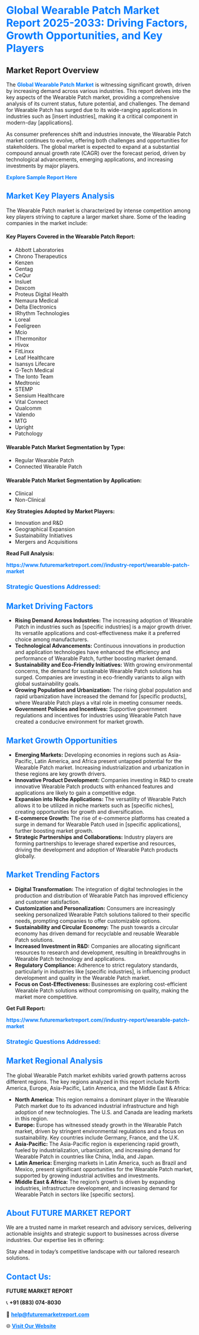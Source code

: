 <h1 style="color: #007BFF;">Global Wearable Patch Market Report 2025-2033: Driving Factors, Growth Opportunities, and Key Players</h1>

<section id="overview">
<h2>Market Report Overview</h2>
<p>The <a href="https://www.futuremarketreport.com//industry-report/wearable-patch-market" style="color: #007BFF; text-decoration: none;"><strong>Global Wearable Patch Market</strong></a> is witnessing significant growth, driven by increasing demand across various industries. This report delves into the key aspects of the Wearable Patch market, providing a comprehensive analysis of its current status, future potential, and challenges. The demand for Wearable Patch has surged due to its wide-ranging applications in industries such as [insert industries], making it a critical component in modern-day [applications].</p>
<p>As consumer preferences shift and industries innovate, the Wearable Patch market continues to evolve, offering both challenges and opportunities for stakeholders. The global market is expected to expand at a substantial compound annual growth rate (CAGR) over the forecast period, driven by technological advancements, emerging applications, and increasing investments by major players.</p>
</section>

<section id="overview">
<p><a href="https://www.futuremarketreport.com//request-sample/reportId=82781" style="color: #007BFF; text-decoration: none;"><strong>Explore Sample Report Here</strong></a></p>
</section>

<section id="key-players">
<h2 style="color: #007BFF;">Market Key Players Analysis</h2>
<p>The Wearable Patch market is characterized by intense competition among key players striving to capture a larger market share. Some of the leading companies in the market include:</p>
<h4>Key Players Covered in the Wearable Patch Report:</h4>
<ul><li>Abbott Laboratories</li><li>Chrono Therapeutics</li><li>Kenzen</li><li>Gentag</li><li>CeQur</li><li>Insluet</li><li>Dexcom</li><li>Proteus Digital Health</li><li>Nemaura Medical</li><li>Delta Electronics</li><li>IRhythm Technologies</li><li>Loreal</li><li>Feeligreen</li><li>Mcio</li><li>IThermonitor</li><li>Hivox</li><li>FitLinxx</li><li>Leaf Healthcare</li><li>Isansys Lifecare</li><li>G-Tech Medical</li><li>The Ionto Team</li><li>Medtronic</li><li>STEMP</li><li>Sensium Healthcare</li><li>Vital Connect</li><li>Qualcomm</li><li>Valendo</li><li>MTG</li><li>Upright</li><li>Patchology</li></ul>
<h4>Wearable Patch Market Segmentation by Type:</h4>
<ul><li>Regular Wearable Patch</li><li>Connected Wearable Patch</li></ul>

<h4>Wearable Patch Market Segmentation by Application:</h4>
<ul><li>Clinical</li><li>Non-Clinical</li></ul>
<p><strong>Key Strategies Adopted by Market Players:</strong></p>
<ul>
<li>Innovation and R&D</li>
<li>Geographical Expansion</li>
<li>Sustainability Initiatives</li>
<li>Mergers and Acquisitions</li>
</ul>
</section>

<section>
<p><strong>Read Full Analysis: </strong></p><a href="https://www.futuremarketreport.com//industry-report/wearable-patch-market" style="color: #007BFF; text-decoration: none;"><strong>https://www.futuremarketreport.com//industry-report/wearable-patch-market</strong></a>
<h3 style="color: #007BFF;">Strategic Questions Addressed:</h3>
</section>

<section id="driving-factors">
<h2 style="color: #007BFF;">Market Driving Factors</h2>
<ul>
<li><strong>Rising Demand Across Industries:</strong> The increasing adoption of Wearable Patch in industries such as [specific industries] is a major growth driver. Its versatile applications and cost-effectiveness make it a preferred choice among manufacturers.</li>
<li><strong>Technological Advancements:</strong> Continuous innovations in production and application technologies have enhanced the efficiency and performance of Wearable Patch, further boosting market demand.</li>
<li><strong>Sustainability and Eco-Friendly Initiatives:</strong> With growing environmental concerns, the demand for sustainable Wearable Patch solutions has surged. Companies are investing in eco-friendly variants to align with global sustainability goals.</li>
<li><strong>Growing Population and Urbanization:</strong> The rising global population and rapid urbanization have increased the demand for [specific products], where Wearable Patch plays a vital role in meeting consumer needs.</li>
<li><strong>Government Policies and Incentives:</strong> Supportive government regulations and incentives for industries using Wearable Patch have created a conducive environment for market growth.</li>
</ul>
</section>

<section id="growth-opportunities">
<h2 style="color: #007BFF;">Market Growth Opportunities</h2>
<ul>
<li><strong>Emerging Markets:</strong> Developing economies in regions such as Asia-Pacific, Latin America, and Africa present untapped potential for the Wearable Patch market. Increasing industrialization and urbanization in these regions are key growth drivers.</li>
<li><strong>Innovative Product Development:</strong> Companies investing in R&D to create innovative Wearable Patch products with enhanced features and applications are likely to gain a competitive edge.</li>
<li><strong>Expansion into Niche Applications:</strong> The versatility of Wearable Patch allows it to be utilized in niche markets such as [specific niches], creating opportunities for growth and diversification.</li>
<li><strong>E-commerce Growth:</strong> The rise of e-commerce platforms has created a surge in demand for Wearable Patch used in [specific applications], further boosting market growth.</li>
<li><strong>Strategic Partnerships and Collaborations:</strong> Industry players are forming partnerships to leverage shared expertise and resources, driving the development and adoption of Wearable Patch products globally.</li>
</ul>
</section>

<section id="trending-factors">
<h2 style="color: #007BFF;">Market Trending Factors</h2>
<ul>
<li><strong>Digital Transformation:</strong> The integration of digital technologies in the production and distribution of Wearable Patch has improved efficiency and customer satisfaction.</li>
<li><strong>Customization and Personalization:</strong> Consumers are increasingly seeking personalized Wearable Patch solutions tailored to their specific needs, prompting companies to offer customizable options.</li>
<li><strong>Sustainability and Circular Economy:</strong> The push towards a circular economy has driven demand for recyclable and reusable Wearable Patch solutions.</li>
<li><strong>Increased Investment in R&D:</strong> Companies are allocating significant resources to research and development, resulting in breakthroughs in Wearable Patch technology and applications.</li>
<li><strong>Regulatory Compliance:</strong> Adherence to strict regulatory standards, particularly in industries like [specific industries], is influencing product development and quality in the Wearable Patch market.</li>
<li><strong>Focus on Cost-Effectiveness:</strong> Businesses are exploring cost-efficient Wearable Patch solutions without compromising on quality, making the market more competitive.</li>
</ul>
</section>

<section>
<p><strong>Get Full Report: </strong></p><a href="https://www.futuremarketreport.com//industry-report/wearable-patch-market" style="color: #007BFF; text-decoration: none;"><strong>https://www.futuremarketreport.com//industry-report/wearable-patch-market</strong></a>
<h3 style="color: #007BFF;">Strategic Questions Addressed:</h3>
</section>


<section id="regional-analysis">
<h2 style="color: #007BFF;">Market Regional Analysis</h2>
<p>The global Wearable Patch market exhibits varied growth patterns across different regions. The key regions analyzed in this report include North America, Europe, Asia-Pacific, Latin America, and the Middle East & Africa:</p>
<ul>
<li><strong>North America:</strong> This region remains a dominant player in the Wearable Patch market due to its advanced industrial infrastructure and high adoption of new technologies. The U.S. and Canada are leading markets in this region.</li>
<li><strong>Europe:</strong> Europe has witnessed steady growth in the Wearable Patch market, driven by stringent environmental regulations and a focus on sustainability. Key countries include Germany, France, and the U.K.</li>
<li><strong>Asia-Pacific:</strong> The Asia-Pacific region is experiencing rapid growth, fueled by industrialization, urbanization, and increasing demand for Wearable Patch in countries like China, India, and Japan.</li>
<li><strong>Latin America:</strong> Emerging markets in Latin America, such as Brazil and Mexico, present significant opportunities for the Wearable Patch market, supported by growing industrial activities and investments.</li>
<li><strong>Middle East & Africa:</strong> The region’s growth is driven by expanding industries, infrastructure development, and increasing demand for Wearable Patch in sectors like [specific sectors].</li>
</ul>
</section>

<footer>
<h2 style="color: #007BFF;">About FUTURE MARKET REPORT</h2>
<p>We are a trusted name in market research and advisory services, delivering actionable insights and strategic support to businesses across diverse industries. Our expertise lies in offering:</p>

<p>Stay ahead in today’s competitive landscape with our tailored research solutions.</p>

<h2 style="color: #007BFF;">Contact Us:</h2>
<p><strong>FUTURE MARKET REPORT</strong></p>
<p>📞 <strong>+91 (883) 074-8030</strong></p>
<p>📧 <strong><a href="mailto:help@futuremarketreport.com" style="color: #007BFF;">help@futuremarketreport.com</a></strong></p>
<p>🌐 <strong><a href="https://www.futuremarketreport.com/" style="color: #007BFF;">Visit Our Website</a></strong></p>
</footer>